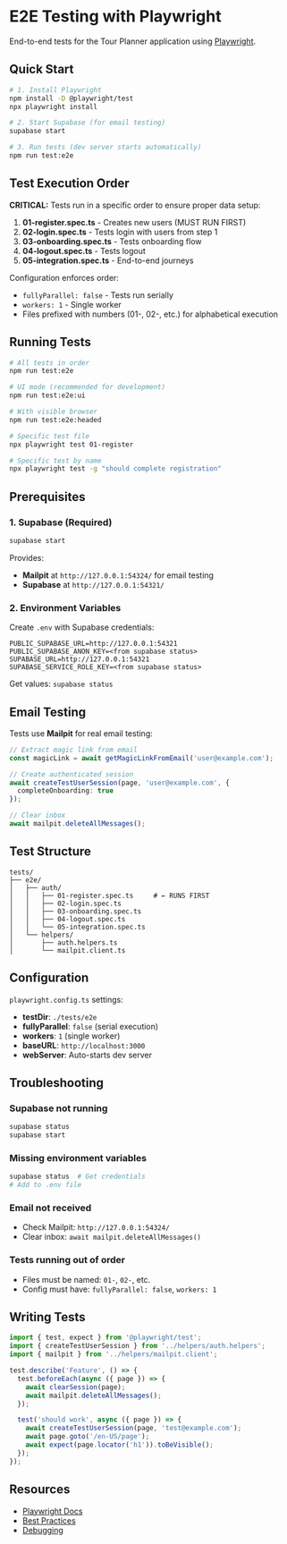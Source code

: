 # E2E Testing with Playwright

End-to-end tests for the Tour Planner application using [Playwright](https://playwright.dev/).

## Quick Start

```bash
# 1. Install Playwright
npm install -D @playwright/test
npx playwright install

# 2. Start Supabase (for email testing)
supabase start

# 3. Run tests (dev server starts automatically)
npm run test:e2e
```

## Test Execution Order

**CRITICAL:** Tests run in a specific order to ensure proper data setup:

1. **01-register.spec.ts** - Creates new users (MUST RUN FIRST)
2. **02-login.spec.ts** - Tests login with users from step 1
3. **03-onboarding.spec.ts** - Tests onboarding flow
4. **04-logout.spec.ts** - Tests logout
5. **05-integration.spec.ts** - End-to-end journeys

Configuration enforces order:
- `fullyParallel: false` - Tests run serially
- `workers: 1` - Single worker
- Files prefixed with numbers (01-, 02-, etc.) for alphabetical execution

## Running Tests

```bash
# All tests in order
npm run test:e2e

# UI mode (recommended for development)
npm run test:e2e:ui

# With visible browser
npm run test:e2e:headed

# Specific test file
npx playwright test 01-register

# Specific test by name
npx playwright test -g "should complete registration"
```

## Prerequisites

### 1. Supabase (Required)

```bash
supabase start
```

Provides:
- **Mailpit** at `http://127.0.0.1:54324/` for email testing
- **Supabase** at `http://127.0.0.1:54321/`

### 2. Environment Variables

Create `.env` with Supabase credentials:

```env
PUBLIC_SUPABASE_URL=http://127.0.0.1:54321
PUBLIC_SUPABASE_ANON_KEY=<from supabase status>
SUPABASE_URL=http://127.0.0.1:54321
SUPABASE_SERVICE_ROLE_KEY=<from supabase status>
```

Get values: `supabase status`

## Email Testing

Tests use **Mailpit** for real email testing:

```typescript
// Extract magic link from email
const magicLink = await getMagicLinkFromEmail('user@example.com');

// Create authenticated session
await createTestUserSession(page, 'user@example.com', {
  completeOnboarding: true
});

// Clear inbox
await mailpit.deleteAllMessages();
```

## Test Structure

```
tests/
├── e2e/
│   ├── auth/
│   │   ├── 01-register.spec.ts     # ← RUNS FIRST
│   │   ├── 02-login.spec.ts
│   │   ├── 03-onboarding.spec.ts
│   │   ├── 04-logout.spec.ts
│   │   └── 05-integration.spec.ts
│   └── helpers/
│       ├── auth.helpers.ts
│       └── mailpit.client.ts
```

## Configuration

`playwright.config.ts` settings:

- **testDir**: `./tests/e2e`
- **fullyParallel**: `false` (serial execution)
- **workers**: `1` (single worker)
- **baseURL**: `http://localhost:3000`
- **webServer**: Auto-starts dev server

## Troubleshooting

### Supabase not running
```bash
supabase status
supabase start
```

### Missing environment variables
```bash
supabase status  # Get credentials
# Add to .env file
```

### Email not received
- Check Mailpit: `http://127.0.0.1:54324/`
- Clear inbox: `await mailpit.deleteAllMessages()`

### Tests running out of order
- Files must be named: `01-`, `02-`, etc.
- Config must have: `fullyParallel: false`, `workers: 1`

## Writing Tests

```typescript
import { test, expect } from '@playwright/test';
import { createTestUserSession } from '../helpers/auth.helpers';
import { mailpit } from '../helpers/mailpit.client';

test.describe('Feature', () => {
  test.beforeEach(async ({ page }) => {
    await clearSession(page);
    await mailpit.deleteAllMessages();
  });

  test('should work', async ({ page }) => {
    await createTestUserSession(page, 'test@example.com');
    await page.goto('/en-US/page');
    await expect(page.locator('h1')).toBeVisible();
  });
});
```

## Resources

- [Playwright Docs](https://playwright.dev/)
- [Best Practices](https://playwright.dev/docs/best-practices)
- [Debugging](https://playwright.dev/docs/debug)
